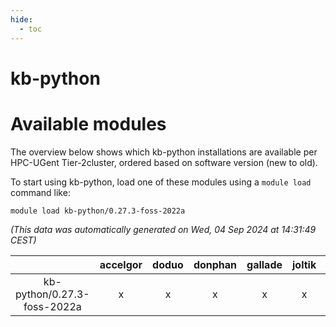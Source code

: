 ```yaml
---
hide:
  - toc
---
```


kb-python
=========

# Available modules


The overview below shows which kb-python installations are available per HPC-UGent Tier-2cluster, ordered based on software version (new to old).

To start using kb-python, load one of these modules using a `module load` command like:

```shell
module load kb-python/0.27.3-foss-2022a
```

*(This data was automatically generated on Wed, 04 Sep 2024 at 14:31:49 CEST)*  

| |accelgor|doduo|donphan|gallade|joltik|shinx|skitty|
| :---: | :---: | :---: | :---: | :---: | :---: | :---: | :---: |
|kb-python/0.27.3-foss-2022a|x|x|x|x|x|-|x|
